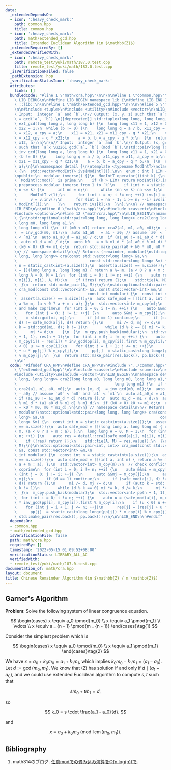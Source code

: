 ```yaml
---
data:
  _extendedDependsOn:
  - icon: ':heavy_check_mark:'
    path: common.hpp
    title: common.hpp
  - icon: ':heavy_check_mark:'
    path: math/extended_gcd.hpp
    title: Extended Euclidean Algorithm (in $\mathbb{Z}$)
  _extendedRequiredBy: []
  _extendedVerifiedWith:
  - icon: ':heavy_check_mark:'
    path: remote_test/yuki/math/187.0.test.cpp
    title: remote_test/yuki/math/187.0.test.cpp
  _isVerificationFailed: false
  _pathExtension: hpp
  _verificationStatusIcon: ':heavy_check_mark:'
  attributes:
    links: []
  bundledCode: "#line 1 \"math/cra.hpp\"\n\n\n\n#line 1 \"common.hpp\"\n\n\n\n#define\
    \ LIB_DEBUG\n\n#define LIB_BEGIN namespace lib {\n#define LIB_END }\n#define LIB\
    \ ::lib::\n\n\n#line 1 \"math/extended_gcd.hpp\"\n\n\n\n#line 5 \"math/extended_gcd.hpp\"\
    \n\n#include <tuple>\n#include <utility>\n#include <vector>\n\nLIB_BEGIN\n\n//\
    \ Input:  integer `a` and `b`.\n// Output: (x, y, z) such that `a`x + `b`y = z\
    \ = gcd(`a`, `b`).\n[[deprecated]] std::tuple<long long, long long, long long>\
    \ ext_gcd(long long a, long long b) {\n  long long x11 = 1, x12 = 0, x21 = 0,\
    \ x22 = 1;\n  while (b != 0) {\n    long long q = a / b, x11_cpy = x11, x12_cpy\
    \ = x12, a_cpy = a;\n    x11 = x21, x21 = x11_cpy - q * x21;\n    x12 = x22, x22\
    \ = x12_cpy - q * x22;\n    a = b, b = a_cpy - q * b;\n  }\n  return std::make_tuple(x11,\
    \ x12, a);\n}\n\n// Input:  integer `a` and `b`.\n// Output: (x, gcd(`a`, `b`))\
    \ such that `a`x \u2261 gcd(`a`, `b`) (mod `b`).\nstd::pair<long long, long long>\
    \ inv_gcd(long long a, long long b) {\n  long long x11 = 1, x21 = 0;\n  while\
    \ (b != 0) {\n    long long q = a / b, x11_cpy = x11, a_cpy = a;\n    x11 = x21,\
    \ x21 = x11_cpy - q * x21;\n    a = b, b = a_cpy - q * b;\n  }\n  return std::make_pair(x11,\
    \ a);\n}\n\nnamespace detail {\n\ntemplate <typename ModIntT>\nclass modular_inverse\
    \ {\n  std::vector<ModIntT> ivs{ModIntT()};\n\n  enum : int { LIM = 1 << 20 };\n\
    \npublic:\n  modular_inverse() {}\n  ModIntT operator()(int k) {\n    // assume\
    \ `ModIntT::mod()` is prime.\n    if (k > LIM) return ModIntT(k).inv();\n    //\
    \ preprocess modular inverse from 1 to `k`\n    if (int n = static_cast<int>(ivs.size());\
    \ n <= k) {\n      int nn = n;\n      while (nn <= k) nn <<= 1;\n      ivs.resize(nn);\n\
    \      ModIntT v(1);\n      for (int i = n; i != nn; ++i) ivs[i] = v, v *= ModIntT(i);\n\
    \      v = v.inv();\n      for (int i = nn - 1; i >= n; --i) ivs[i] *= v, v *=\
    \ ModIntT(i);\n    }\n    return ivs[k];\n  }\n};\n\n} // namespace detail\n\n\
    LIB_END\n\n\n#line 6 \"math/cra.hpp\"\n\n#include <cassert>\n#include <numeric>\n\
    #include <optional>\n#line 12 \"math/cra.hpp\"\n\nLIB_BEGIN\n\nnamespace detail\
    \ {\n\nstd::optional<std::pair<long long, long long>> cra2(long long a0, long\
    \ long m0, long long a1,\n                                                   \
    \ long long m1) {\n  if (m0 < m1) return cra2(a1, m1, a0, m0);\n  auto [x, d]\
    \  = inv_gcd(m0, m1);\n  auto a1_a0   = a1 - a0; // assume `a0` < `m0` and `a1`\
    \ < `m1`\n  auto a1_a0_d = a1_a0 / d;\n  if (a1_a0 != a1_a0_d * d) return {};\n\
    \  auto m1_d = m1 / d;\n  auto k0   = x % m1_d * (a1_a0_d % m1_d) % m1_d;\n  if\
    \ (k0 < 0) k0 += m1_d;\n  return std::make_pair(a0 + k0 * m0, m0 * m1_d);\n}\n\
    \n} // namespace detail\n\n// Returns (remainder, modular)\nstd::optional<std::pair<long\
    \ long, long long>> cra(const std::vector<long long> &a,\n                   \
    \                                const std::vector<long long> &m) {\n  const int\
    \ n = static_cast<int>(a.size());\n  assert(a.size() == m.size());\n  auto safe_mod\
    \ = [](long long a, long long m) { return a %= m, (a < 0 ? a + m : a); };\n  long\
    \ long A = 0, M = 1;\n  for (int i = 0; i != n; ++i) {\n    auto res = detail::cra2(safe_mod(a[i],\
    \ m[i]), m[i], A, M);\n    if (!res) return {};\n    std::tie(A, M) = res.value();\n\
    \  }\n  return std::make_pair(A, M);\n}\n\nstd::optional<std::pair<int, int>>\
    \ cra_mod(const std::vector<int> &a, const std::vector<int> &m,\n            \
    \                               const int modular) {\n  const int n = static_cast<int>(a.size());\n\
    \  assert(a.size() == m.size());\n  auto safe_mod = [](int a, int m) { return\
    \ a %= m, (a < 0 ? a + m : a); };\n  std::vector<int> m_cpy(m);\n  // check conflicts\
    \ and make coprime\n  for (int i = 0; i != n; ++i) {\n    auto &&mi = m_cpy[i];\n\
    \    for (int j = 0; j != i; ++j) {\n      auto &&mj = m_cpy[j];\n      auto d\
    \    = std::gcd(mi, mj);\n      if (d == 1) continue;\n      if (safe_mod(a[i],\
    \ d) != safe_mod(a[j], d)) return {};\n      mi /= d, mj /= d;\n      if (auto\
    \ k = std::gcd(mi, d); k != 1)\n        while (d % k == 0) mi *= k, d /= k;\n\
    \      mj *= d;\n    }\n  }\n  m_cpy.push_back(modular);\n  std::vector<int> pp(n\
    \ + 1, 1), res(n + 1);\n  for (int i = 0; i != n; ++i) {\n    auto u = (safe_mod(a[i],\
    \ m_cpy[i]) - res[i]) * inv_gcd(pp[i], m_cpy[i]).first % m_cpy[i];\n    if (u\
    \ < 0) u += m_cpy[i];\n    for (int j = i + 1; j <= n; ++j)\n      res[j] = (res[j]\
    \ + u * pp[j]) % m_cpy[j],\n      pp[j]  = static_cast<long long>(pp[j]) * m_cpy[i]\
    \ % m_cpy[j];\n  }\n  return std::make_pair(res.back(), pp.back());\n}\n\nLIB_END\n\
    \n\n"
  code: "#ifndef CRA_HPP\n#define CRA_HPP\n\n#include \"../common.hpp\"\n#include\
    \ \"extended_gcd.hpp\"\n\n#include <cassert>\n#include <numeric>\n#include <optional>\n\
    #include <utility>\n#include <vector>\n\nLIB_BEGIN\n\nnamespace detail {\n\nstd::optional<std::pair<long\
    \ long, long long>> cra2(long long a0, long long m0, long long a1,\n         \
    \                                           long long m1) {\n  if (m0 < m1) return\
    \ cra2(a1, m1, a0, m0);\n  auto [x, d]  = inv_gcd(m0, m1);\n  auto a1_a0   = a1\
    \ - a0; // assume `a0` < `m0` and `a1` < `m1`\n  auto a1_a0_d = a1_a0 / d;\n \
    \ if (a1_a0 != a1_a0_d * d) return {};\n  auto m1_d = m1 / d;\n  auto k0   = x\
    \ % m1_d * (a1_a0_d % m1_d) % m1_d;\n  if (k0 < 0) k0 += m1_d;\n  return std::make_pair(a0\
    \ + k0 * m0, m0 * m1_d);\n}\n\n} // namespace detail\n\n// Returns (remainder,\
    \ modular)\nstd::optional<std::pair<long long, long long>> cra(const std::vector<long\
    \ long> &a,\n                                                   const std::vector<long\
    \ long> &m) {\n  const int n = static_cast<int>(a.size());\n  assert(a.size()\
    \ == m.size());\n  auto safe_mod = [](long long a, long long m) { return a %=\
    \ m, (a < 0 ? a + m : a); };\n  long long A = 0, M = 1;\n  for (int i = 0; i !=\
    \ n; ++i) {\n    auto res = detail::cra2(safe_mod(a[i], m[i]), m[i], A, M);\n\
    \    if (!res) return {};\n    std::tie(A, M) = res.value();\n  }\n  return std::make_pair(A,\
    \ M);\n}\n\nstd::optional<std::pair<int, int>> cra_mod(const std::vector<int>\
    \ &a, const std::vector<int> &m,\n                                           const\
    \ int modular) {\n  const int n = static_cast<int>(a.size());\n  assert(a.size()\
    \ == m.size());\n  auto safe_mod = [](int a, int m) { return a %= m, (a < 0 ?\
    \ a + m : a); };\n  std::vector<int> m_cpy(m);\n  // check conflicts and make\
    \ coprime\n  for (int i = 0; i != n; ++i) {\n    auto &&mi = m_cpy[i];\n    for\
    \ (int j = 0; j != i; ++j) {\n      auto &&mj = m_cpy[j];\n      auto d    = std::gcd(mi,\
    \ mj);\n      if (d == 1) continue;\n      if (safe_mod(a[i], d) != safe_mod(a[j],\
    \ d)) return {};\n      mi /= d, mj /= d;\n      if (auto k = std::gcd(mi, d);\
    \ k != 1)\n        while (d % k == 0) mi *= k, d /= k;\n      mj *= d;\n    }\n\
    \  }\n  m_cpy.push_back(modular);\n  std::vector<int> pp(n + 1, 1), res(n + 1);\n\
    \  for (int i = 0; i != n; ++i) {\n    auto u = (safe_mod(a[i], m_cpy[i]) - res[i])\
    \ * inv_gcd(pp[i], m_cpy[i]).first % m_cpy[i];\n    if (u < 0) u += m_cpy[i];\n\
    \    for (int j = i + 1; j <= n; ++j)\n      res[j] = (res[j] + u * pp[j]) % m_cpy[j],\n\
    \      pp[j]  = static_cast<long long>(pp[j]) * m_cpy[i] % m_cpy[j];\n  }\n  return\
    \ std::make_pair(res.back(), pp.back());\n}\n\nLIB_END\n\n#endif"
  dependsOn:
  - common.hpp
  - math/extended_gcd.hpp
  isVerificationFile: false
  path: math/cra.hpp
  requiredBy: []
  timestamp: '2022-05-15 01:09:52+08:00'
  verificationStatus: LIBRARY_ALL_AC
  verifiedWith:
  - remote_test/yuki/math/187.0.test.cpp
documentation_of: math/cra.hpp
layout: document
title: Chinese Remainder Algorithm (in $\mathbb{Z} / m \mathbb{Z}$)
---
```


## Garner's Algorithm

**Problem**: Solve the following system of linear congruence equation.

$$
\begin{cases}
x \equiv a_0 \pmod{m_0} \\
x \equiv a_1 \pmod{m_1} \\
\vdots \\
x \equiv a _ {n - 1} \pmod{m _ {n - 1}}
\end{cases}\tag{1}
$$

Consider the simplest problem which is

$$
\begin{cases}
x \equiv a_0 \pmod{m_0} \\
x \equiv a_1 \pmod{m_1}
\end{cases}\tag{2}
$$

We have $x = a_0 + k_0m_0 = a_1 + k_1m_1$, which implies $k_0m_0 - k_1m_1 = (a_1 - a_0)$. Let $d := \gcd(m_0, m_1)$. We know that $(2)$ has solution if and only if $d \mid (a_1 - a_0)$, and we could use extended Euclidean algorithm to compute $s,t$ such that

$$
sm_0 + tm_1 = d,
$$

so

$$
k_0 = s \cdot \frac{a_1 - a_0}{d}.
$$

and

$$
x \equiv a_0 + k_0m_0 \pmod{\operatorname{lcm}(m_0, m_1)}.
$$

## Bibliography

1. math314のブログ. [任意modでの畳み込み演算をO(n log(n))で](https://math314.hateblo.jp/entry/2015/05/07/014908).
